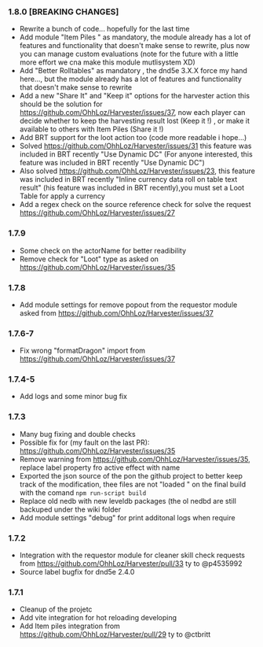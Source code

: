 
### 1.8.0 [BREAKING CHANGES]

- Rewrite a bunch of code... hopefully for the last time
- Add module "Item Piles " as mandatory, the module already has a lot of features and functionality that doesn't make sense to rewrite, plus now you can manage custom evaluations (note for the future with a little more effort we cna make this module mutlisystem XD)
- Add "Better Rolltables" as mandatory , the dnd5e 3.X.X force my hand here..., but the module already has a lot of features and functionality that doesn't make sense to rewrite
- Add a new "Share It" and "Keep it" options for the harvester action this should be the solution for https://github.com/OhhLoz/Harvester/issues/37, now each player can decide whether to keep the harvesting result lost (Keep it !) , or make it available to others with Item Piles (Share it !)
- Add BRT support for the loot action too (code more readable i hope...)
- Solved https://github.com/OhhLoz/Harvester/issues/31 this feature was included in BRT recently "Use Dynamic DC" (For anyone interested, this feature was included in BRT recently "Use Dynamic DC")
- Also solved https://github.com/OhhLoz/Harvester/issues/23, this feature was included in BRT recently "Inline currency data roll on table text result" (his feature was included in BRT recently),you must set a Loot Table for apply a currency
- Add a regex check on the source reference check for solve the request https://github.com/OhhLoz/Harvester/issues/27

### 1.7.9

- Some check on the actorName for better readibility
- Remove check for "Loot" type as asked on https://github.com/OhhLoz/Harvester/issues/35

### 1.7.8

- Add module settings for remove popout from the requestor module asked from https://github.com/OhhLoz/Harvester/issues/37

### 1.7.6-7

- Fix wrong "formatDragon" import from https://github.com/OhhLoz/Harvester/issues/37

### 1.7.4-5

- Add logs and some minor bug fix

### 1.7.3

- Many bug fixing and double checks
- Possible fix for (my fault on the last PR): https://github.com/OhhLoz/Harvester/issues/35
- Remove warning from https://github.com/OhhLoz/Harvester/issues/35, replace label property fro active effect with name
- Exported the json source of the pon the github project to better keep track of the modification, thee files are not "loaded " on the final build with the comand `npm run-script build`
-  Replace old nedb with new leveldb packages (the ol nedbd are still backuped under the wiki folder
- Add module settings "debug" for print additonal logs when require

### 1.7.2

- Integration with the requestor module for cleaner skill check requests from https://github.com/OhhLoz/Harvester/pull/33 ty to @p4535992
- Source label bugfix for dnd5e 2.4.0

### 1.7.1

- Cleanup of the projetc
- Add vite integration for hot reloading developing
- Add Item piles integration from https://github.com/OhhLoz/Harvester/pull/29 ty to @ctbritt 
